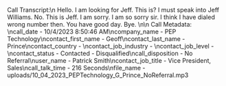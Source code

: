 Call Transcript:\n Hello. I am looking for Jeff. This is? I must speak into Jeff Williams. No. This is Jeff. I am sorry. I am so sorry sir. I think I have dialed wrong number then. You have good day. Bye. \n\n Call Metadata: \ncall_date - 10/4/2023 8:50:46 AM\ncompany_name - PEP Technology\ncontact_first_name - Geoff\ncontact_last_name - Prince\ncontact_country - \ncontact_job_industry - \ncontact_job_level - \ncontact_status - Contacted - Disqualified\ncall_disposition - No Referral\nuser_name - Patrick Smith\ncontact_job_title - Vice President, Sales\ncall_talk_time - 216 Seconds\nfile_name - uploads/10_04_2023_PEPTechnology_G_Prince_NoReferral.mp3
